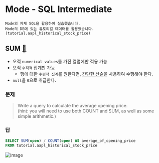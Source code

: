 # Mode - SQL Intermediate
```
Mode의 자체 SQL을 활용하여 실습했습니다.
Mode의 DB에 있는 튜토리얼 데이터를 활용했습니다. (tutorial.aapl_historical_stock_price)
```

## SUM [🔗](https://mode.com/sql-tutorial/sql-sum/)
- 오적 `numerical values`를 가진 컬럼에만 적용 가능
- 오직 `수직적` 집계만 가능
  - 행에 대한 `수평적 집계`를 원한다면, [간단한 산술](https://mode.com/sql-tutorial/sql-operators/#arithmetic-in-sql)을 사용하여 수행해야 한다.
- `null`을 `0`으로 취급한다.


### 문제
> Write a query to calculate the average opening price.<br>
  (hint: you will need to use both COUNT and SUM, as well as some simple arithmetic.)

### 답
```sql
SELECT SUM(open) / COUNT(open) AS average_of_opening_price
FROM tutorial.aapl_historical_stock_price
```
![image](https://user-images.githubusercontent.com/74661937/148918915-3c6d3c0b-6602-4e4f-b028-c0f459e4c0e0.png)
